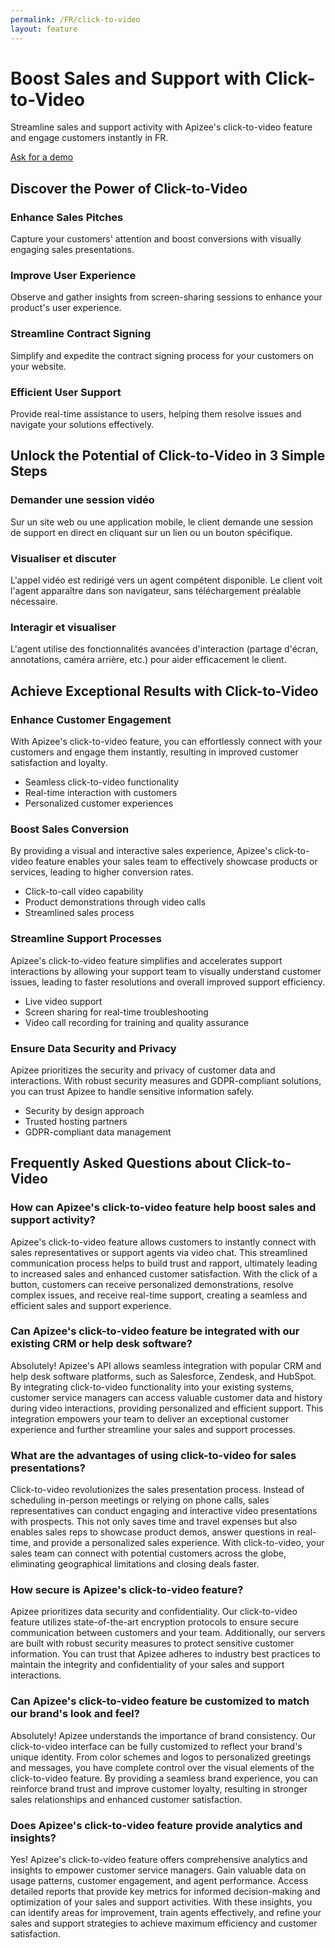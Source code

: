 ```yaml
---
permalink: /FR/click-to-video
layout: feature
---
```


# Boost Sales and Support with Click-to-Video
Streamline sales and support activity with Apizee's click-to-video feature and engage customers instantly in FR.

[Ask for a demo](/request-a-demo.php)

## Discover the Power of Click-to-Video
### Enhance Sales Pitches
Capture your customers' attention and boost conversions with visually engaging sales presentations.

### Improve User Experience
Observe and gather insights from screen-sharing sessions to enhance your product's user experience.

### Streamline Contract Signing
Simplify and expedite the contract signing process for your customers on your website.

### Efficient User Support
Provide real-time assistance to users, helping them resolve issues and navigate your solutions effectively.

## Unlock the Potential of Click-to-Video in 3 Simple Steps
### Demander une session vidéo
Sur un site web ou une application mobile, le client demande une session de support en direct en cliquant sur un lien ou un bouton spécifique.

### Visualiser et discuter
L'appel vidéo est redirigé vers un agent compétent disponible. Le client voit l'agent apparaître dans son navigateur, sans téléchargement préalable nécessaire.

### Interagir et visualiser
L'agent utilise des fonctionnalités avancées d'interaction (partage d'écran, annotations, caméra arrière, etc.) pour aider efficacement le client.

## Achieve Exceptional Results with Click-to-Video
### Enhance Customer Engagement
With Apizee's click-to-video feature, you can effortlessly connect with your customers and engage them instantly, resulting in improved customer satisfaction and loyalty.
- Seamless click-to-video functionality
- Real-time interaction with customers
- Personalized customer experiences

### Boost Sales Conversion
By providing a visual and interactive sales experience, Apizee's click-to-video feature enables your sales team to effectively showcase products or services, leading to higher conversion rates.
- Click-to-call video capability
- Product demonstrations through video calls
- Streamlined sales process

### Streamline Support Processes
Apizee's click-to-video feature simplifies and accelerates support interactions by allowing your support team to visually understand customer issues, leading to faster resolutions and overall improved support efficiency.
- Live video support
- Screen sharing for real-time troubleshooting
- Video call recording for training and quality assurance

### Ensure Data Security and Privacy
Apizee prioritizes the security and privacy of customer data and interactions. With robust security measures and GDPR-compliant solutions, you can trust Apizee to handle sensitive information safely.
- Security by design approach
- Trusted hosting partners
- GDPR-compliant data management

## Frequently Asked Questions about Click-to-Video
### How can Apizee's click-to-video feature help boost sales and support activity?
Apizee's click-to-video feature allows customers to instantly connect with sales representatives or support agents via video chat. This streamlined communication process helps to build trust and rapport, ultimately leading to increased sales and enhanced customer satisfaction. With the click of a button, customers can receive personalized demonstrations, resolve complex issues, and receive real-time support, creating a seamless and efficient sales and support experience.

### Can Apizee's click-to-video feature be integrated with our existing CRM or help desk software?
Absolutely! Apizee's API allows seamless integration with popular CRM and help desk software platforms, such as Salesforce, Zendesk, and HubSpot. By integrating click-to-video functionality into your existing systems, customer service managers can access valuable customer data and history during video interactions, providing personalized and efficient support. This integration empowers your team to deliver an exceptional customer experience and further streamline your sales and support processes.

### What are the advantages of using click-to-video for sales presentations?
Click-to-video revolutionizes the sales presentation process. Instead of scheduling in-person meetings or relying on phone calls, sales representatives can conduct engaging and interactive video presentations with prospects. This not only saves time and travel expenses but also enables sales reps to showcase product demos, answer questions in real-time, and provide a personalized sales experience. With click-to-video, your sales team can connect with potential customers across the globe, eliminating geographical limitations and closing deals faster.

### How secure is Apizee's click-to-video feature?
Apizee prioritizes data security and confidentiality. Our click-to-video feature utilizes state-of-the-art encryption protocols to ensure secure communication between customers and your team. Additionally, our servers are built with robust security measures to protect sensitive customer information. You can trust that Apizee adheres to industry best practices to maintain the integrity and confidentiality of your sales and support interactions.

### Can Apizee's click-to-video feature be customized to match our brand's look and feel?
Absolutely! Apizee understands the importance of brand consistency. Our click-to-video interface can be fully customized to reflect your brand's unique identity. From color schemes and logos to personalized greetings and messages, you have complete control over the visual elements of the click-to-video feature. By providing a seamless brand experience, you can reinforce brand trust and improve customer loyalty, resulting in stronger sales relationships and enhanced customer satisfaction.

### Does Apizee's click-to-video feature provide analytics and insights?
Yes! Apizee's click-to-video feature offers comprehensive analytics and insights to empower customer service managers. Gain valuable data on usage patterns, customer engagement, and agent performance. Access detailed reports that provide key metrics for informed decision-making and optimization of your sales and support activities. With these insights, you can identify areas for improvement, train agents effectively, and refine your sales and support strategies to achieve maximum efficiency and customer satisfaction.

